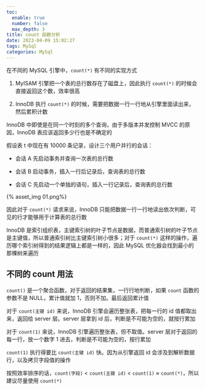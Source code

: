 ```yaml
---
toc:
  enable: true
  number: false
  max_depth: 3
title: count 函数分析
date: 2023-04-09 15:02:27
tags: MySql
categories: MySql
---
```


在不同的 MySQL 引擎中，`count(*)` 有不同的实现方式

1. MyISAM 引擎把一个表的总行数存在了磁盘上，因此执行 `count(*)` 的时候会直接返回这个数，效率很高

2. InnoDB 执行 `count(*)` 的时候，需要把数据一行一行地从引擎里面读出来，然后累积计数

InnoDB 中即使是在同一个时刻的多个查询，由于多版本并发控制 MVCC 的原因，InnoDB 表应该返回多少行也是不确定的

假设表 t 中现在有 10000 条记录，设计三个用户并行的会话：

- 会话 A 先启动事务并查询一次表的总行数

- 会话 B 启动事务，插入一行后记录后，查询表的总行数

- 会话 C 先启动一个单独的语句，插入一行记录后，查询表的总行数

{% asset_img 01.png%}

因此对于 `count(*)` 请求来说，InnoDB 只能把数据一行一行地读出依次判断，可见的行才能够用于计算表的总行数

InnoDB 是索引组织表，主键索引树的叶子节点是数据，而普通索引树的叶子节点是主键值，所以普通索引树比主键索引树小很多；对于 `count(*)` 这样的操作，遍历哪个索引树得到的结果逻辑上都是一样的，因此 MySQL 优化器会找到最小的那棵树来遍历

## 不同的 count 用法

`count()` 是一个聚合函数，对于返回的结果集，一行行地判断，如果 `count` 函数的参数不是 NULL，累计值就加 1，否则不加。最后返回累计值

对于 `count(主键 id)` 来说，InnoDB 引擎会遍历整张表，把每一行的 id 值都取出来，返回给 server 层。server 层拿到 id 后，判断是不可能为空的，就按行累加

对于 `count(1)` 来说，InnoDB 引擎遍历整张表，但不取值。server 层对于返回的每一行，放一个数字 1 进去，判断是不可能为空的，按行累加

`count(1)` 执行得要比 `count(主键 id)` 快。因为从引擎返回 id 会涉及到解析数据行，以及拷贝字段值的操作

按照效率排序的话，`count(字段)` < `count(主键 id)` < `count(1)` ≈ `count(*)`，所以建议尽量使用 `count(*)`